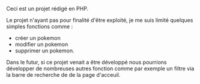 Ceci est un projet rédigé en PHP.

Le projet n'ayant pas pour finalité d'être exploité, je me suis limité quelques simples fonctions comme :

- créer un pokemon
- modifier un pokemon
- supprimer un pokemon.

Dans le futur, si ce projet venait a être développé nous pourrions développer de nombreuses autres fonction comme par exemple un filtre via la barre de recherche de de la page d'acceuil.